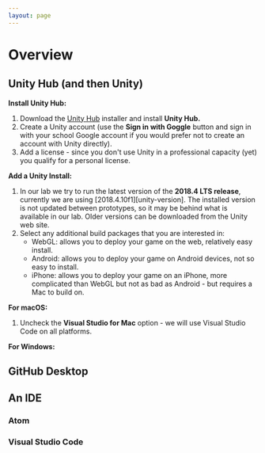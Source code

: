 ```yaml
---
layout: page
---
```


# Overview

<!-- img class="overview-image" src="" -->

## Unity Hub (and then Unity)

**Install Unity Hub:**
1. Download the [Unity Hub][unity-hub] installer and install **Unity Hub.**
1. Create a Unity account (use the **Sign in with Goggle** button and sign in with your school Google account if you would prefer not to create an account with Unity directly).
1. Add a license - since you don't use Unity in a professional capacity (yet) you qualify for a personal license.

**Add a Unity Install:**
1. In our lab we try to run the latest version of the **2018.4 LTS release**, currently we are using [2018.4.10f1][unity-version]. The installed version is not updated between prototypes, so it may be behind what is available in our lab. Older versions can be downloaded from the Unity web site.
1. Select any additional build packages that you are interested in:
   - WebGL: allows you to deploy your game on the web, relatively easy install.
   - Android: allows you to deploy your game on Android devices, not so easy to install.
   - iPhone: allows you to deploy your game on an iPhone, more complicated than WebGL but not as bad as Android - but requires a Mac to build on.

**For macOS:**
1. Uncheck the **Visual Studio for Mac** option - we will use Visual Studio Code on all platforms.

**For Windows:**

[unity-hub]: <https://public-cdn.cloud.unity3d.com/hub/prod/UnityHubSetup.dmg>
[unity-version-name]: <>
[unity-version-url]: <>

## GitHub Desktop

## An IDE

### Atom

### Visual Studio Code

<!-- Pull in repostitory-scope variables from _data/page.yml -->
